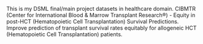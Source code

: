 This is my DSML final/main project datasets in healthcare domain.
CIBMTR (Center for International Blood & Marrow Transplant Research®) - Equity in post-HCT (Hematopoietic Cell Transplantation) Survival Predictions.
Improve prediction of transplant survival rates equitably for allogeneic HCT (Hematopoietic Cell Transplantation) patients.
